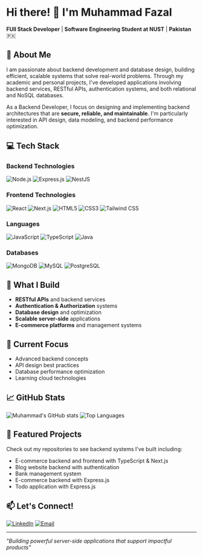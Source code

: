 # Hi there! 👋 I'm Muhammad Fazal

**FUll Stack Developer** | **Software Engineering Student at NUST** | **Pakistan** 🇵🇰

## 🚀 About Me
I am passionate about backend development and database design, building efficient, scalable systems that solve real-world problems. Through my academic and personal projects, I've developed applications involving backend services, RESTful APIs, authentication systems, and both relational and NoSQL databases.

As a Backend Developer, I focus on designing and implementing backend architectures that are **secure, reliable, and maintainable**. I'm particularly interested in API design, data modeling, and backend performance optimization.

## 💻 Tech Stack

### Backend Technologies
![Node.js](https://img.shields.io/badge/-Node.js-339933?style=flat-square&logo=node.js&logoColor=white)
![Express.js](https://img.shields.io/badge/-Express.js-000000?style=flat-square&logo=express&logoColor=white)
![NestJS](https://img.shields.io/badge/-NestJS-E0234E?style=flat-square&logo=nestjs&logoColor=white)

### Frontend Technologies
![React](https://img.shields.io/badge/-React-61DAFB?style=flat-square&logo=react&logoColor=black)
![Next.js](https://img.shields.io/badge/-Next.js-000000?style=flat-square&logo=next.js&logoColor=white)
![HTML5](https://img.shields.io/badge/-HTML5-E34F26?style=flat-square&logo=html5&logoColor=white)
![CSS3](https://img.shields.io/badge/-CSS3-1572B6?style=flat-square&logo=css3&logoColor=white)
![Tailwind CSS](https://img.shields.io/badge/-Tailwind%20CSS-06B6D4?style=flat-square&logo=tailwindcss&logoColor=white)

### Languages
![JavaScript](https://img.shields.io/badge/-JavaScript-F7DF1E?style=flat-square&logo=javascript&logoColor=black)
![TypeScript](https://img.shields.io/badge/-TypeScript-3178C6?style=flat-square&logo=typescript&logoColor=white)
![Java](https://img.shields.io/badge/-Java-007396?style=flat-square&logo=java&logoColor=white)

### Databases
![MongoDB](https://img.shields.io/badge/-MongoDB-47A248?style=flat-square&logo=mongodb&logoColor=white)
![MySQL](https://img.shields.io/badge/-MySQL-4479A1?style=flat-square&logo=mysql&logoColor=white)
![PostgreSQL](https://img.shields.io/badge/-PostgreSQL-336791?style=flat-square&logo=postgresql&logoColor=white)

## 🌟 What I Build
- **RESTful APIs** and backend services
- **Authentication & Authorization** systems
- **Database design** and optimization
- **Scalable server-side** applications
- **E-commerce platforms** and management systems

## 🎯 Current Focus
- Advanced backend concepts
- API design best practices
- Database performance optimization
- Learning cloud technologies

## 📈 GitHub Stats
![Muhammad's GitHub stats](https://github-readme-stats.vercel.app/api?username=fazal7090&show_icons=true&theme=radical&hide_border=true)
![Top Languages](https://github-readme-stats.vercel.app/api/top-langs/?username=fazal7090&layout=compact&theme=radical&hide_border=true)

## 🚀 Featured Projects
Check out my repositories to see backend systems I've built including:
- E-commerce backend and frontend with TypeScript & Next.js
- Blog website backend with authentication
- Bank management system
- E-commerce backend with Express.js
- Todo application with Express.js

## 📫 Let's Connect!
[![LinkedIn](https://img.shields.io/badge/-LinkedIn-0077B5?style=flat-square&logo=linkedin&logoColor=white)](https://www.linkedin.com/in/muhammad-fazal-84781a33b)
[![Email](https://img.shields.io/badge/-Email-D14836?style=flat-square&logo=gmail&logoColor=white)](mailto:your-email@example.com)

---
*"Building powerful server-side applications that support impactful products"*
